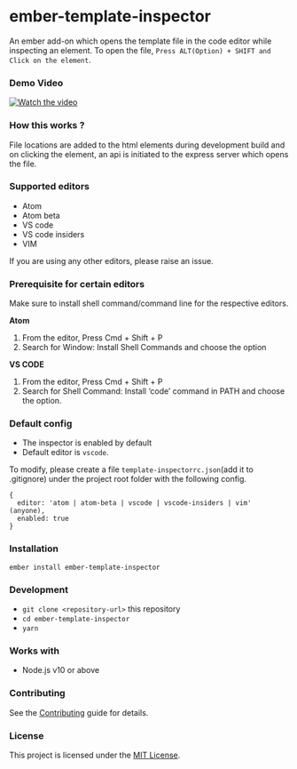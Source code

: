 # ember-template-inspector

An ember add-on which opens the template file in the code editor while inspecting an element. To open the file, `Press ALT(Option) + SHIFT and Click on the element`.

### Demo Video
[![Watch the video](https://i.ytimg.com/vi/erxZqbvrCCo/maxresdefault.jpg)](https://youtu.be/erxZqbvrCCo)

### How this works ?
File locations are added to the html elements during development build and on clicking the element, an api is initiated to the express server which opens the file.

### Supported editors

* Atom
* Atom beta
* VS code
* VS code insiders
* VIM

If you are using any other editors, please raise an issue.

### Prerequisite for certain editors
Make sure to install shell command/command line for the respective editors.

**Atom**
1. From the editor, Press Cmd + Shift + P
2. Search for Window: Install Shell Commands and choose the option

**VS CODE**
1. From the editor, Press Cmd + Shift + P
2. Search for Shell Command: Install ‘code’ command in PATH and choose the option.

### Default config

* The inspector is enabled by default
* Default editor is `vscode`.

To modify, please create a file `template-inspectorrc.json`(add it to .gitignore) under the project root folder with the following config.

```
{
  editor: 'atom | atom-beta | vscode | vscode-insiders | vim' (anyone),
  enabled: true
}
```

### Installation

```
ember install ember-template-inspector
```

### Development

* `git clone <repository-url>` this repository
* `cd ember-template-inspector`
* `yarn`

### Works with
* Node.js v10 or above


### Contributing
See the [Contributing](CONTRIBUTING.md) guide for details.


### License
This project is licensed under the [MIT License](LICENSE.md).
